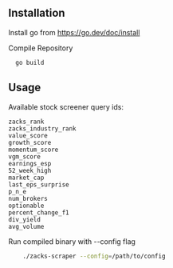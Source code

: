 
## Installation

Install go from https://go.dev/doc/install

Compile Repository
```bash
  go build
```

## Usage

Available stock screener query ids:
```
zacks_rank
zacks_industry_rank
value_score
growth_score
momentum_score
vgm_score
earnings_esp
52_week_high
market_cap
last_eps_surprise
p_n_e
num_brokers
optionable
percent_change_f1
div_yield
avg_volume
```


Run compiled binary with --config flag
```bash
    ./zacks-scraper --config=/path/to/config
```


